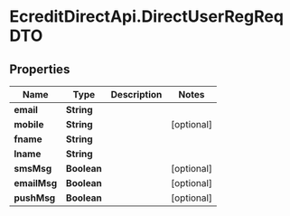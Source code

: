 # EcreditDirectApi.DirectUserRegReqDTO

## Properties

Name | Type | Description | Notes
------------ | ------------- | ------------- | -------------
**email** | **String** |  | 
**mobile** | **String** |  | [optional] 
**fname** | **String** |  | 
**lname** | **String** |  | 
**smsMsg** | **Boolean** |  | [optional] 
**emailMsg** | **Boolean** |  | [optional] 
**pushMsg** | **Boolean** |  | [optional] 


